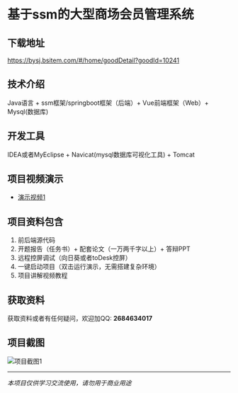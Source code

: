 # 基于ssm的大型商场会员管理系统

## 下载地址
https://bysj.bsitem.com/#/home/goodDetail?goodId=10241

## 技术介绍
Java语言 + ssm框架/springboot框架（后端）+ Vue前端框架（Web）+ Mysql(数据库)

## 开发工具
IDEA或者MyEclipse + Navicat(mysql数据库可视化工具) + Tomcat

## 项目视频演示
- [演示视频1](https://graduation-images.oss-cn-beijing.aliyuncs.com/videos/828%E5%A5%97ssm%E5%BD%95%E5%83%8F/10241_ssm084%E5%9F%BA%E4%BA%8Essm%E7%9A%84%E5%A4%A7%E5%9E%8B%E5%95%86%E5%9C%BA%E4%BC%9A%E5%91%98%E7%AE%A1%E7%90%86%E7%B3%BB%E7%BB%9F%E5%BD%95%E5%83%8F.mp4)

## 项目资料包含
1. 前后端源代码
2. 开题报告（任务书）+ 配套论文（一万两千字以上）+ 答辩PPT
3. 远程控屏调试（向日葵或者toDesk控屏）
4. 一键启动项目（双击运行演示，无需搭建复杂环境）
5. 项目讲解视频教程

## 获取资料
获取资料或者有任何疑问，欢迎加QQ: **2684634017**

## 项目截图
![项目截图1](https://graduation-images.oss-cn-beijing.aliyuncs.com/图片/10241/毕设论坛项目主图.jpg)

---
*本项目仅供学习交流使用，请勿用于商业用途*
